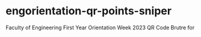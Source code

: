# engorientation-qr-points-sniper
Faculty of Engineering First Year Orientation Week 2023 QR Code Brutre for  
